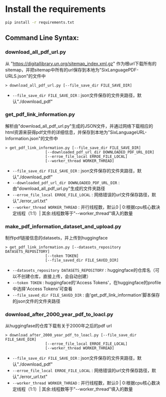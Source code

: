 # Install the requirements
```bash
pip install -r requirements.txt

```

## Command Line Syntax:

### download_all_pdf_url.py

从 "https://digitallibrary.un.org/sitemap_index.xml.gz" 作为根url下载所有的sitemap，并把sitemap中所有的url保存到本地为"SixLanguagePDF-URLS.json"的文件中

    > download_all_pdf_url.py [--file_save_dir FILE_SAVE_DIR]

  * `--file_save_dir FILE_SAVE_DIR` : json文件保存的文件夹路径，默认"./download_pdf"

### get_pdf_link_information.py

解析由"download_all_pdf_url.py"生成的JSON文件，并通过网络下载相应的html资源来获得pdf文件的详细信息，并保存到本地为"SixLanguageURL-Information.json"的文件中

    > get_pdf_link_information.py [--file_save_dir FILE_SAVE_DIR]
                      [--downloaded_pdf_url_dir DOWNLOADED_PDF_URL_DIR]
                      [--erroe_file_local ERROE_FILE_LOCAL]
                      [--worker_thread WORKER_THREAD]

  * `--file_save_dir FILE_SAVE_DIR` : json文件保存的文件夹路径，默认"./download_pdf"
  * `--downloaded_pdf_url_dir DOWNLOADED_PDF_URL_DIR` : 由"download_all_pdf_url.py"生成的文件夹路径
  * `--erroe_file_local ERROE_FILE_LOCAL` : 网络错误的url文件保存路径，默认"./error_url.txt"
  * `--worker_thread WORKER_THREAD` : 并行线程数，默认0 | 0:根据cpu核心数决定线程（1:1）| 其余:线程数等于"--worker_thread"填入的数量

### make_pdf_information_dataset_and_upload.py

制作pdf链接信息的datasets，并上传到huggingface

    > get_pdf_link_information.py [--datasets_repository DATASETS_REPOSITORY] 
                      [--token TOKEN] 
                      [--file_saved_dir FILE_SAVED_DIR]

  * `--datasets_repository DATASETS_REPOSITORY` : huggingface的仓库名（可以不创建仓库，直接上传，会自动创建）
  * `--token TOKEN` : huggingface的'Access Tokens'，在huggingface的profile中选择'Access Tokens'可查看
  * `--file_saved_dir FILE_SAVED_DIR` : 由'get_pdf_link_information'脚本保存的json文件的文件夹路径     



### download_after_2000_year_pdf_to_loacl.py

从huggingfase的仓库下载有关于2000年之后的pdf url

    > download_after_2000_year_pdf_to_loacl.py [--file_save_dir FILE_SAVE_DIR] 
                      [--erroe_file_local ERROE_FILE_LOCAL] 
                      [--worker_thread WORKER_THREAD]

  * `--file_save_dir FILE_SAVE_DIR` : json文件保存的文件夹路径，默认"./download_pdf"
  * `--erroe_file_local ERROE_FILE_LOCAL` : 网络错误的url文件保存路径，默认"./error_url.txt"
  * `--worker_thread WORKER_THREAD` : 并行线程数，默认0 | 0:根据cpu核心数决定线程（1:1）| 其余:线程数等于"--worker_thread"填入的数量
